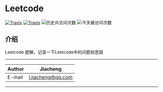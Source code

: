 # Leetcode

[![Travis](https://img.shields.io/badge/language-Python-red.svg)]()
[![Travis](https://img.shields.io/badge/language-C++-green.svg)]()
![历史共访问次数](https://visitor-badge.glitch.me/badge?page_id=Jiachengciel.Leetcode)
![今天被访问次数](https://visitor-count-badge.herokuapp.com/today.svg?repo_id=Jiachengciel/Leetcode)

## 介绍

Leetcode 题解，记录一下Leetcode中的问题和思路

****

|Author|Jiacheng|
|---|---
|E-mail|l.jiacheng@qq.com

****
